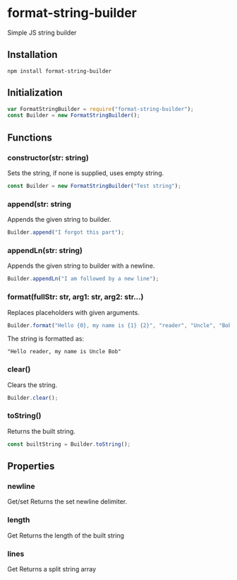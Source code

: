 # format-string-builder
Simple JS string builder

## Installation
    npm install format-string-builder
    
## Initialization
```javascript
var FormatStringBuilder = require("format-string-builder");
const Builder = new FormatStringBuilder();
```
## Functions
### constructor(str: string)
Sets the string, if none is supplied, uses empty string.
```javascript    
const Builder = new FormatStringBuilder("Test string");
```

### append(str: string
Appends the given string to builder.
```javascript
Builder.append("I forgot this part");
```

### appendLn(str: string)
Appends the given string to builder with a newline.
```javascript
Builder.appendLn("I am followed by a new line");
```

### format(fullStr: str, arg1: str, arg2: str...)
Replaces placeholders with given arguments.
```javascript
Builder.format("Hello {0}, my name is {1} {2}", "reader", "Uncle", "Bob");
```
    
The string is formatted as:

    "Hello reader, my name is Uncle Bob"
    
### clear()
Clears the string.

```javascript
Builder.clear();
```
    
### toString()
Returns the built string.
```javascript
const builtString = Builder.toString();
```    
## Properties
### newline
Get/set
Returns the set newline delimiter.
### length
Get
Returns the length of the built string
### lines
Get
Returns a split string array
